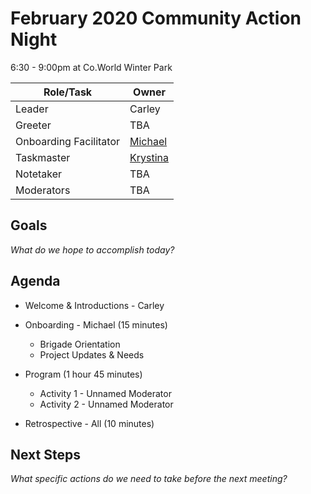 # February 2020 Community Action Night
6:30 - 9:00pm at Co.World Winter Park

| Role/Task | Owner |
| --- | --- |
| Leader | Carley |
| Greeter | TBA |
| Onboarding Facilitator | [Michael](https://github.com/flyinactor91) |
| Taskmaster | [Krystina](https://github.com/kryskreative) |
| Notetaker | TBA |
| Moderators | TBA |

## Goals
*What do we hope to accomplish today?*


## Agenda

* Welcome & Introductions - Carley

* Onboarding - Michael (15 minutes)
  * Brigade Orientation
  * Project Updates & Needs

* Program (1 hour 45 minutes)
  * Activity 1 - Unnamed Moderator
  * Activity 2 - Unnamed Moderator

* Retrospective - All (10 minutes)

## Next Steps
*What specific actions do we need to take before the next meeting?*
